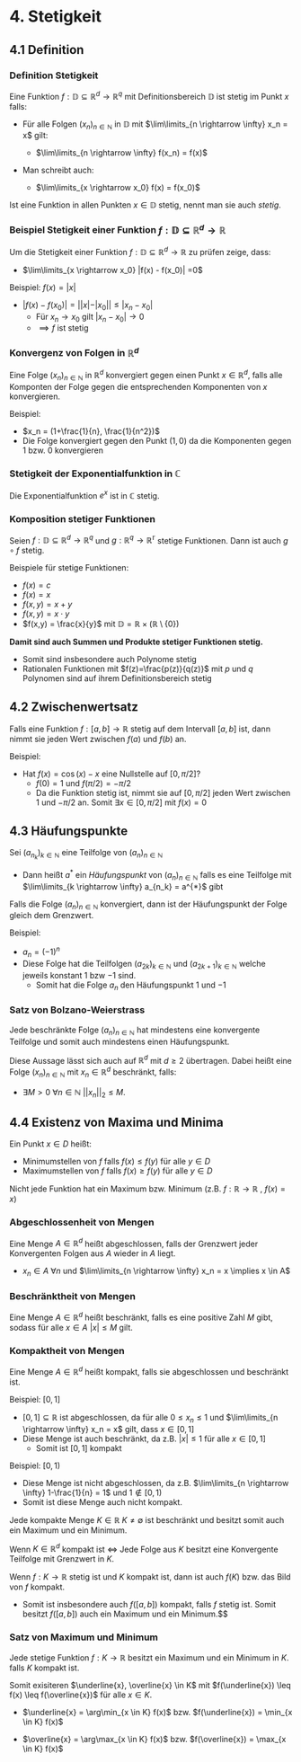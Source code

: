 # 4. Stetigkeit

## 4.1 Definition

### Definition Stetigkeit

Eine Funktion $f: \mathbb{D} \subseteq \mathbb{R}^d \rightarrow \mathbb{R}^q$ mit Definitionsbereich $\mathbb{D}$ ist stetig im Punkt $x$ falls:

- Für alle Folgen $(x_n)_{n \in \mathbb{N}}$ in $\mathbb{D}$ mit $\lim\limits_{n \rightarrow \infty} x_n = x$ gilt:

  - $\lim\limits_{n \rightarrow \infty} f(x_n) = f(x)$

- Man schreibt auch:

  - $\lim\limits_{x \rightarrow x_0} f(x) = f(x_0)$

Ist eine Funktion in allen Punkten $x \in \mathbb{D}$ stetig, nennt man sie auch _stetig_.

### Beispiel Stetigkeit einer Funktion $f : \mathbb{D} \subseteq \mathbb{R}^d \rightarrow \mathbb{R}$

Um die Stetigkeit einer Funktion $f : \mathbb{D} \subseteq \mathbb{R}^d \rightarrow \mathbb{R}$ zu prüfen zeige, dass:

- $\lim\limits_{x \rightarrow x_0} |f(x) - f(x_0)| =0$

Beispiel: $f(x) = |x|$

- $|f(x) - f(x_0)| = ||x| - |x_0|| \leq |x_n - x_0|$
  - Für $x_n \rightarrow x_0$ gilt $|x_n - x_0| \rightarrow 0$
  - $\implies f$ ist stetig

### Konvergenz von Folgen in $\mathbb{R}^d$

Eine Folge $(x_n)_{n \in \mathbb{N}}$ in $\mathbb{R}^d$ konvergiert gegen einen Punkt $x \in \mathbb{R}^d$, falls alle Komponten der Folge gegen die entsprechenden Komponenten von $x$ konvergieren.

Beispiel:

- $x_n = (1+\frac{1}{n}, \frac{1}{n^2})$
- Die Folge konvergiert gegen den Punkt $(1, 0)$ da die Komponenten gegen 1 bzw. 0 konvergieren

### Stetigkeit der Exponentialfunktion in $\mathbb{C}$

Die Exponentialfunktion $e^x$ ist in $\mathbb{C}$ stetig.

### Komposition stetiger Funktionen

Seien $f: \mathbb{D} \subseteq \mathbb{R}^d \rightarrow \mathbb{R}^q$ und $g: \mathbb{R}^q \rightarrow \mathbb{R^r}$ stetige Funktionen. Dann ist auch $g \circ f$ stetig.

Beispiele für stetige Funktionen:

- $f(x) = c$
- $f(x) = x$
- $f(x,y)= x+y$
- $f(x,y) = x\cdot y$
- $f(x,y) = \frac{x}{y}$ mit $\mathbb{D} = \mathbb{R} \times (\mathbb{R} \setminus \{0\})$

**Damit sind auch Summen und Produkte stetiger Funktionen stetig.**

- Somit sind insbesondere auch Polynome stetig
- Rationalen Funktionen mit $f(z)=\frac{p(z)}{q(z)}$ mit $p$ und $q$ Polynomen sind auf ihrem Definitionsbereich stetig

## 4.2 Zwischenwertsatz

Falls eine Funktion $f: [a,b] \rightarrow \mathbb{R}$ stetig auf dem Intervall $[a,b]$ ist, dann nimmt sie jeden Wert zwischen $f(a)$ und $f(b)$ an.

Beispiel:

- Hat $f(x)=\cos(x)-x$ eine Nullstelle auf $[0,\pi/2]$?
  - $f(0) = 1$ und $f(\pi/2) = -\pi/2$
  - Da die Funktion stetig ist, nimmt sie auf $[0,\pi/2]$ jeden Wert zwischen $1$ und $-\pi/2$ an. Somit
    $\exists x \in [0,\pi/2]$ mit $f(x)=0$

## 4.3 Häufungspunkte

Sei $(a_{n_k})_{k\in \mathbb{N}}$ eine Teilfolge von $(a_n)_{n\in \mathbb{N}}$

- Dann heißt $a^{*}$ ein _Häufungspunkt_ von $(a_n)_{n\in \mathbb{N}}$ falls es eine Teilfolge mit $\lim\limits_{k \rightarrow \infty} a_{n_k} = a^{*}$ gibt

Falls die Folge $(a_n)_{n\in \mathbb{N}}$ konvergiert, dann ist der Häufungspunkt der Folge gleich dem Grenzwert.

Beispiel:

- $a_n = (-1)^n$
- Diese Folge hat die Teilfolgen $(a_{2k})_{k\in \mathbb{N}}$ und $(a_{2k+1})_{k\in \mathbb{N}}$ welche jeweils konstant $1$ bzw $-1$ sind.
  - Somit hat die Folge $a_n$ den Häufungspunkt $1$ und $-1$

### Satz von Bolzano-Weierstrass

Jede beschränkte Folge $(a_n)_{n\in \mathbb{N}}$ hat mindestens eine konvergente Teilfolge und somit auch mindestens einen Häufungspunkt.

Diese Aussage lässt sich auch auf $\mathbb{R}^d$ mit $d\geq 2$ übertragen. Dabei heißt eine Folge $(x_n)_{n\in \mathbb{N}}$ mit $x_n \in \mathbb{R}^d$ beschränkt, falls:

- $\exists M >0 \ \forall n \in \mathbb{N} \ ||x_n||_2 \leq M$.

## 4.4 Existenz von Maxima und Minima

Ein Punkt $x \in D$ heißt:

- Minimumstellen von $f$ falls $f(x) \leq f(y)$ für alle $y \in D$
- Maximumstellen von $f$ falls $f(x) \geq f(y)$ für alle $y \in D$

Nicht jede Funktion hat ein Maximum bzw. Minimum (z.B. $f: \mathbb{R} \rightarrow \mathbb{R}$ , $f(x) = x$)

### Abgeschlossenheit von Mengen

Eine Menge $A \in \mathbb{R}^d$ heißt abgeschlossen, falls der Grenzwert jeder Konvergenten Folgen aus $A$ wieder in $A$ liegt.

- $x_n \in A \ \forall n$ und $\lim\limits_{n \rightarrow \infty} x_n = x \implies x \in A$

### Beschränktheit von Mengen

Eine Menge $A \in \mathbb{R}^d$ heißt beschränkt, falls es eine positive Zahl $M$ gibt, sodass für alle $x \in A$ $|x| \leq M$ gilt.

### Kompaktheit von Mengen

Eine Menge $A \in \mathbb{R}^d$ heißt kompakt, falls sie abgeschlossen und beschränkt ist.

Beispiel: $[0,1]$

- $[0,1] \subseteq \mathbb{R}$ ist abgeschlossen, da für alle $0 \leq x_n \leq 1$ und $\lim\limits_{n \rightarrow \infty} x_n = x$ gilt, dass $x \in [0,1]$
- Diese Menge ist auch beschränkt, da z.B. $|x| \leq 1$ für alle $x \in [0,1]$
  - Somit ist $[0,1]$ kompakt

Beispiel: $[0,1)$

- Diese Menge ist nicht abgeschlossen, da z.B. $\lim\limits_{n \rightarrow \infty} 1-\frac{1}{n} = 1$ und $1 \notin [0,1)$
- Somit ist diese Menge auch nicht kompakt.

Jede kompakte Menge $K\in \mathbb{R} \ K \neq \emptyset$ ist beschränkt und besitzt somit auch ein Maximum und ein Minimum.

Wenn $K\in \mathbb{R}^d$ kompakt ist $\iff$ Jede Folge aus $K$ besitzt eine Konvergente Teilfolge mit Grenzwert in $K$.

Wenn $f: K \rightarrow \mathbb{R}$ stetig ist und $K$ kompakt ist, dann ist auch $f(K)$ bzw. das Bild von $f$ kompakt.

- Somit ist insbesondere auch $f([a,b])$ kompakt, falls $f$ stetig ist. Somit besitzt $f([a,b])$ auch ein Maximum und ein Minimum.$$

### Satz von Maximum und Minimum

Jede stetige Funktion $f: K \rightarrow \mathbb{R}$ besitzt ein Maximum und ein Minimum in $K$. falls $K$ kompakt ist.

Somit exisiteren $\underline{x}, \overline{x} \in K$ mit $f(\underline{x}) \leq f(x) \leq f(\overline{x})$ für alle $x \in K$.

- $\underline{x} = \arg\min_{x \in K} f(x)$ bzw. $f(\underline{x}) = \min_{x \in K} f(x)$

- $\overline{x} = \arg\max_{x \in K} f(x)$ bzw. $f(\overline{x}) = \max_{x \in K} f(x)$

